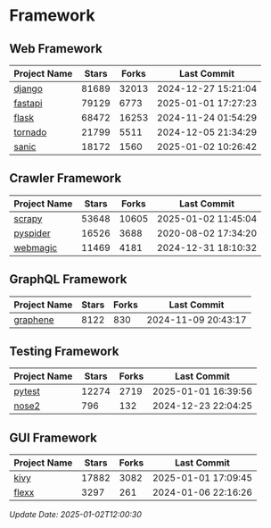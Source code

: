 # Framework

## Web Framework
| Project Name | Stars | Forks | Last Commit |
| ------------ | ----- | ----- | ----------- |
| [django](https://github.com/django/django) | 81689 | 32013 | 2024-12-27 15:21:04 |
| [fastapi](https://github.com/fastapi/fastapi) | 79129 | 6773 | 2025-01-01 17:27:23 |
| [flask](https://github.com/pallets/flask) | 68472 | 16253 | 2024-11-24 01:54:29 |
| [tornado](https://github.com/tornadoweb/tornado) | 21799 | 5511 | 2024-12-05 21:34:29 |
| [sanic](https://github.com/sanic-org/sanic) | 18172 | 1560 | 2025-01-02 10:26:42 |

## Crawler Framework
| Project Name | Stars | Forks | Last Commit |
| ------------ | ----- | ----- | ----------- |
| [scrapy](https://github.com/scrapy/scrapy) | 53648 | 10605 | 2025-01-02 11:45:04 |
| [pyspider](https://github.com/binux/pyspider) | 16526 | 3688 | 2020-08-02 17:34:20 |
| [webmagic](https://github.com/code4craft/webmagic) | 11469 | 4181 | 2024-12-31 18:10:32 |

## GraphQL Framework
| Project Name | Stars | Forks | Last Commit |
| ------------ | ----- | ----- | ----------- |
| [graphene](https://github.com/graphql-python/graphene) | 8122 | 830 | 2024-11-09 20:43:17 |

## Testing Framework
| Project Name | Stars | Forks | Last Commit |
| ------------ | ----- | ----- | ----------- |
| [pytest](https://github.com/pytest-dev/pytest) | 12274 | 2719 | 2025-01-01 16:39:56 |
| [nose2](https://github.com/nose-devs/nose2) | 796 | 132 | 2024-12-23 22:04:25 |

## GUI Framework
| Project Name | Stars | Forks | Last Commit |
| ------------ | ----- | ----- | ----------- |
| [kivy](https://github.com/kivy/kivy) | 17882 | 3082 | 2025-01-01 17:09:45 |
| [flexx](https://github.com/flexxui/flexx) | 3297 | 261 | 2024-01-06 22:16:26 |

*Update Date: 2025-01-02T12:00:30*